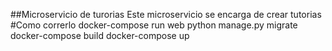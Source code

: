 ##Microservicio de turorias
Este microservicio se encarga de crear tutorias
#Como correrlo
docker-compose run web python manage.py migrate
docker-compose build
docker-compose up
